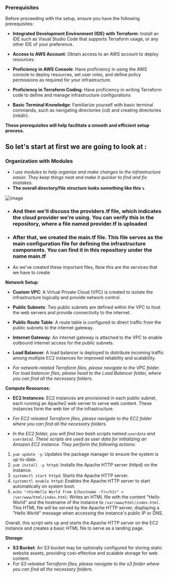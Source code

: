 ### Prerequisites

Before proceeding with the setup, ensure you have the following prerequisites:

- **Integrated Development Environment (IDE) with Terraform**: Install an IDE such as Visual Studio Code that supports Terraform usage, or any other IDE of your preference.

- **Access to AWS Account**: Obtain access to an AWS account to deploy resources.

- **Proficiency in AWS Console**: Have proficiency in using the AWS console to deploy resources, set user roles, and define policy permissions as required for your infrastructure.

- **Proficiency in Terraform Coding**: Have proficiency in writing Terraform code to define and manage infrastructure configurations

- **Basic Terminal Knowledge**: Familiarize yourself with basic terminal commands, such as navigating directories (cd) and creating directories (mkdir).

**These prerequisites will help facilitate a smooth and efficient setup process.**

## So let's start at first we are going to look at : 

### Organization with Modules

- *I use modules to help organize and make changes to the infrastructure easier. They keep things neat and make it quicker to find and fix mistakes.*
- **The overall directory/file structure looks something like this ⤵️**

![image](https://github.com/CodeSinghh/Terraform_Automation_Project/assets/116664961/1ed1dea5-c571-4487-9d4f-6e748f309c07)


- ### **And then we'll discuss the providers.tf file, which indicates the cloud provider we're using. You can verify this in the repository, where a file named provider.tf is uploaded**

- ### **After that, we created the main.tf file. This file serves as the main configuration file for defining the infrastructure components. You can find it in this repository under the name main.tf**

- As we've created these important files, Now this are the services that we have to create

**Network Setup**:
- **Custom VPC**: A Virtual Private Cloud (VPC) is created to isolate the infrastructure logically and provide network control.
- **Public Subnets**: Two public subnets are defined within the VPC to host the web servers and provide connectivity to the internet.
- **Public Route Table**: A route table is configured to direct traffic from the public subnets to the internet gateway.
- **Internet Gateway**: An internet gateway is attached to the VPC to enable outbound internet access for the public subnets.
- **Load Balancer**: A load balancer is deployed to distribute incoming traffic among multiple EC2 instances for improved reliability and scalability.

- *For network-related Terraform files, please navigate to the VPC folder. For load balancer files, please head to the Load Balancer folder, where you can find all the necessary folders.*

**Compute Resources**:
- **EC2 Instances**: EC2 instances are provisioned in each public subnet, each running an Apache2 web server to serve web content. These instances form the web tier of the infrastructure.

- *For EC2 releated Terraform files, please navigate to the EC2 folder where you can find all the necessary folders.*
- *In the EC2 folder, you will find two bash scripts named `userdata` and `userdata1`. These scripts are used as user data for initializing an Amazon EC2 instance. They perform the following actions:*

1. `yum update -y`: Updates the package manager to ensure the system is up-to-date.
2. `yum install -y httpd`: Installs the Apache HTTP server (httpd) on the instance.
3. `systemctl start httpd`: Starts the Apache HTTP server.
4. `systemctl enable httpd`: Enables the Apache HTTP server to start automatically on system boot.
5. `echo "<h1>Hello World from $(hostname -f)</h1>" > /var/www/html/index.html`: Writes an HTML file with the content "Hello World" and the hostname of the instance to `/var/www/html/index.html`. This HTML file will be served by the Apache HTTP server, displaying a "Hello World" message when accessing the instance's public IP or DNS.

Overall, this script sets up and starts the Apache HTTP server on the EC2 instance and creates a basic HTML file to serve as a landing page.

**Storage**:
- **S3 Bucket**: An S3 bucket may be optionally configured for storing static website assets, providing cost-effective and scalable storage for web content.
- *For S3 releated Terraform files, please navigate to the s3 folder where you can find all the necessary folders.*
